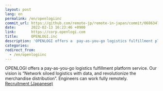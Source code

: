 ```yaml
---
layout: post
lang: en
permalink: /en/openlogiinc
commit_url: https://github.com/remote-jp/remote-in-japan/commit/06863471a9a7beedc2e8f982bfcd27c059b71cdc
date:       2022-02-13 16:23:46 +0900
link:       https://corp.openlogi.com
title:      OPENLOGI.inc
description: 'OPENLOGI offers a  pay-as-you-go logistics fulfillment platform service. Our vision is “Network siloed logistics with data, and revolutionize the merchandise distribution”. Engineers can work fully remotely. Recruitment (Japanese)'
categories: 
redirect_from:
  - /en/openlogiinc
---
```


<p>OPENLOGI offers a  pay-as-you-go logistics fulfillment platform service. Our vision is “Network siloed logistics with data, and revolutionize the merchandise distribution”. Engineers can work fully remotely.<br /><a href="https://corp.openlogi.com/recruit/">Recruitment (Japanese)</a></p>
